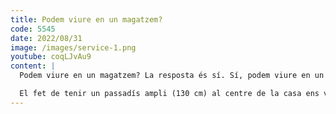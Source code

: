 ```yaml
---
title: Podem viure en un magatzem?
code: 5545
date: 2022/08/31
image: /images/service-1.png
youtube: coqLJvAu9
content: |
  Podem viure en un magatzem? La resposta és sí. Sí, podem viure en un antic magatzem ara rehabilitat com a habitatge amb tot el confort. El fet que la casa estigui entre mitgeres no impedeix que la llum natural vagi de punta a punta de la casa. La idea original és crear un canal de llum al passadís que travessa tota la casa i il·lumina totes les estances. Per això, vam fer un sostre inclinat a la part posterior que acaba en un gran finestral orientat al passadís, el qual arriba fins a la porta d’entrada, també amb plafons de vidre.

  El fet de tenir un passadís ampli (130 cm) al centre de la casa ens va ajudar a implementar aquest concepte del "canal de llum", una idea brillant. L’habitació central disposa d’una finestra orientada al saló que aporta llum i ventilació. Una cuina, dos banys i un tranquil jardí urbà arrodoneixen el projecte
---
```

